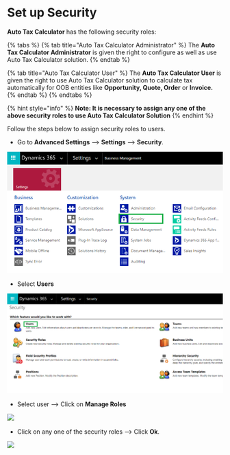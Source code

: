 # Set up Security

**Auto Tax Calculator** has the following security roles:

{% tabs %}
{% tab title="Auto Tax Calculator Administrator" %}
The **Auto Tax Calculator Administrator** is given the right to configure as well as use Auto Tax Calculator solution.
{% endtab %}

{% tab title="Auto Tax Calculator User" %}
The **Auto Tax Calculator User** is given the right to use Auto Tax Calculator solution to calculate tax automatically for OOB entities like **Opportunity, Quote, Order** or **Invoice.**
{% endtab %}
{% endtabs %}

{% hint style="info" %}
**Note: It is necessary to assign any one of the above security roles to use Auto Tax Calculator Solution**
{% endhint %}

Follow the steps below to assign security roles to users.

* Go to **Advanced Settings** --> **Settings** --> **Security**.

![](<../../.gitbook/assets/a (4).png>)

* Select **Users**

![](<../../.gitbook/assets/b (4).png>)

* Select user --> Click on **Manage Roles**

![](../../.gitbook/assets/Sec.Roles\_1.png)

* Click on any one of the security roles --> Click **Ok**.

![](../../.gitbook/assets/Sec.Roles\_2.png)
